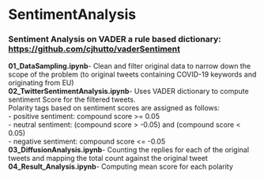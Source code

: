 # SentimentAnalysis

### Sentiment Analysis on VADER a rule based dictionary: https://github.com/cjhutto/vaderSentiment

**01_DataSampling.ipynb**- Clean and filter original data to narrow down the scope of the problem (to original tweets containing COVID-19 keywords and originating from EU)<br>
**02_TwitterSentimentAnalysis.ipynb**- Uses VADER dictionary to compute sentiment Score for the filtered tweets.<br>
    Polarity tags based on sentiment scores are assigned as follows:<br>
        - positive sentiment: compound score >= 0.05<br>
        - neutral sentiment: (compound score > -0.05) and (compound score < 0.05)<br>
        - negative sentiment: compound score <= -0.05<br>
**03_DiffusionAnalysis.ipynb**- Counting the replies for each of the original tweets and mapping the total count against the original tweet<br>
**04_Result_Analysis.ipynb**- Computing mean score for each polarity<br>
